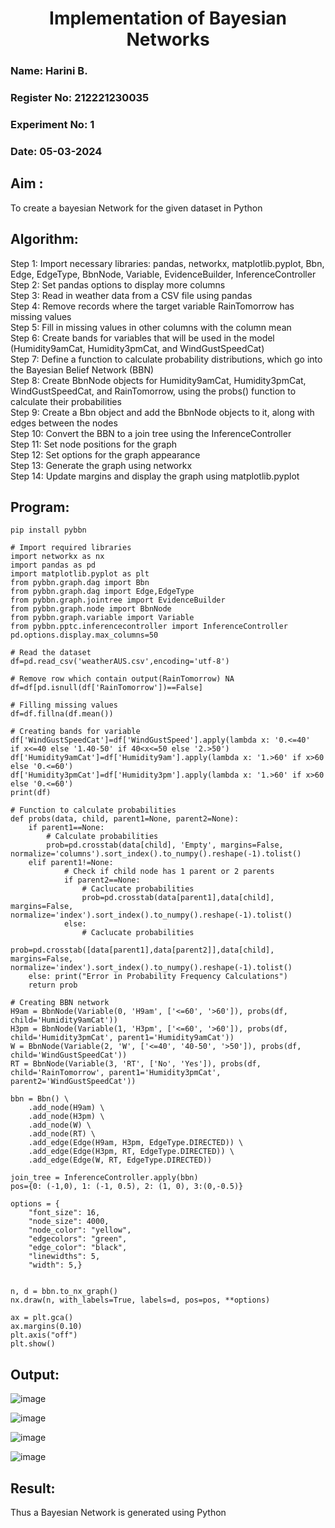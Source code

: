 <H1 ALIGN=CENTER> Implementation of Bayesian Networks</H1>


<H3> Name: Harini B. </H3>
<H3> Register No: 212221230035</H3>
<H3> Experiment No: 1</H3>
<H3> Date: 05-03-2024</H3>


## Aim :
To create a bayesian Network for the given dataset in Python
    
## Algorithm:
Step 1:
Import necessary libraries: pandas, networkx, matplotlib.pyplot, Bbn, Edge, EdgeType, BbnNode, Variable, EvidenceBuilder, InferenceController<br/>
Step 2:
Set pandas options to display more columns<br/>
Step 3:
Read in weather data from a CSV file using pandas<br/>
Step 4:
Remove records where the target variable RainTomorrow has missing values<br/>
Step 5:
Fill in missing values in other columns with the column mean<br/>
Step 6:
Create bands for variables that will be used in the model (Humidity9amCat, Humidity3pmCat, and WindGustSpeedCat)<br/>
Step 7:
Define a function to calculate probability distributions, which go into the Bayesian Belief Network (BBN)<br/>
Step 8:
Create BbnNode objects for Humidity9amCat, Humidity3pmCat, WindGustSpeedCat, and RainTomorrow, using the probs() function to calculate their probabilities<br/>
Step 9:
Create a Bbn object and add the BbnNode objects to it, along with edges between the nodes<br/>
Step 10:
Convert the BBN to a join tree using the InferenceController<br/>
Step 11:
Set node positions for the graph<br/>
Step 12:
Set options for the graph appearance<br/>
Step 13:
Generate the graph using networkx<br/>
Step 14:
Update margins and display the graph using matplotlib.pyplot<br/>

## Program:
```
pip install pybbn

# Import required libraries
import networkx as nx
import pandas as pd
import matplotlib.pyplot as plt
from pybbn.graph.dag import Bbn
from pybbn.graph.dag import Edge,EdgeType
from pybbn.graph.jointree import EvidenceBuilder
from pybbn.graph.node import BbnNode
from pybbn.graph.variable import Variable
from pybbn.pptc.inferencecontroller import InferenceController
pd.options.display.max_columns=50

# Read the dataset
df=pd.read_csv('weatherAUS.csv',encoding='utf-8')

# Remove row which contain output(RainTomorrow) NA
df=df[pd.isnull(df['RainTomorrow'])==False]

# Filling missing values
df=df.fillna(df.mean())

# Creating bands for variable
df['WindGustSpeedCat']=df['WindGustSpeed'].apply(lambda x: '0.<=40'   if x<=40 else '1.40-50' if 40<x<=50 else '2.>50')
df['Humidity9amCat']=df['Humidity9am'].apply(lambda x: '1.>60' if x>60 else '0.<=60')
df['Humidity3pmCat']=df['Humidity3pm'].apply(lambda x: '1.>60' if x>60 else '0.<=60')
print(df)

# Function to calculate probabilities
def probs(data, child, parent1=None, parent2=None):
    if parent1==None:
        # Calculate probabilities
        prob=pd.crosstab(data[child], 'Empty', margins=False, normalize='columns').sort_index().to_numpy().reshape(-1).tolist()
    elif parent1!=None:
            # Check if child node has 1 parent or 2 parents
            if parent2==None:
                # Caclucate probabilities
                prob=pd.crosstab(data[parent1],data[child], margins=False, normalize='index').sort_index().to_numpy().reshape(-1).tolist()
            else:
                # Caclucate probabilities
                prob=pd.crosstab([data[parent1],data[parent2]],data[child], margins=False, normalize='index').sort_index().to_numpy().reshape(-1).tolist()
    else: print("Error in Probability Frequency Calculations")
    return prob

# Creating BBN network
H9am = BbnNode(Variable(0, 'H9am', ['<=60', '>60']), probs(df, child='Humidity9amCat'))
H3pm = BbnNode(Variable(1, 'H3pm', ['<=60', '>60']), probs(df, child='Humidity3pmCat', parent1='Humidity9amCat'))
W = BbnNode(Variable(2, 'W', ['<=40', '40-50', '>50']), probs(df, child='WindGustSpeedCat'))
RT = BbnNode(Variable(3, 'RT', ['No', 'Yes']), probs(df, child='RainTomorrow', parent1='Humidity3pmCat', parent2='WindGustSpeedCat'))

bbn = Bbn() \
    .add_node(H9am) \
    .add_node(H3pm) \
    .add_node(W) \
    .add_node(RT) \
    .add_edge(Edge(H9am, H3pm, EdgeType.DIRECTED)) \
    .add_edge(Edge(H3pm, RT, EdgeType.DIRECTED)) \
    .add_edge(Edge(W, RT, EdgeType.DIRECTED))

join_tree = InferenceController.apply(bbn)
pos={0: (-1,0), 1: (-1, 0.5), 2: (1, 0), 3:(0,-0.5)}

options = {
    "font_size": 16,
    "node_size": 4000,
    "node_color": "yellow",
    "edgecolors": "green",
    "edge_color": "black",
    "linewidths": 5,
    "width": 5,}


n, d = bbn.to_nx_graph()
nx.draw(n, with_labels=True, labels=d, pos=pos, **options)

ax = plt.gca()
ax.margins(0.10)
plt.axis("off")
plt.show()
```
## Output:
![image](https://github.com/HariniBaskar/Ex1-AAI/assets/93427253/a11ccfc8-c916-4a18-a1e6-40d11f67a1b5)

![image](https://github.com/HariniBaskar/Ex1-AAI/assets/93427253/1808a34b-5013-4778-8eb5-0282b928820b)

![image](https://github.com/HariniBaskar/Ex1-AAI/assets/93427253/99dee559-d24b-4d74-8e61-8714ea8d705a)

![image](https://github.com/HariniBaskar/Ex1-AAI/assets/93427253/12684e3f-d551-4410-81ee-29dcb9c4de90)

## Result:
   Thus a Bayesian Network is generated using Python

